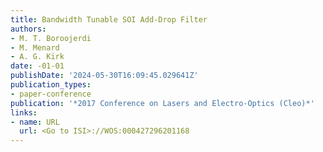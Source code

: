 ```yaml
---
title: Bandwidth Tunable SOI Add-Drop Filter
authors:
- M. T. Boroojerdi
- M. Menard
- A. G. Kirk
date: -01-01
publishDate: '2024-05-30T16:09:45.029641Z'
publication_types:
- paper-conference
publication: '*2017 Conference on Lasers and Electro-Optics (Cleo)*'
links:
- name: URL
  url: <Go to ISI>://WOS:000427296201168
---
```

